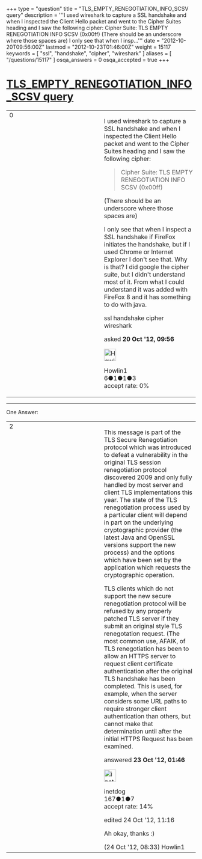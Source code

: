 +++
type = "question"
title = "TLS_EMPTY_RENEGOTIATION_INFO_SCSV query"
description = '''I used wireshark to capture a SSL handshake and when I inspected the Client Hello packet and went to the Cipher Suites heading and I saw the following cipher:  Cipher Suite: TLS EMPTY RENEGOTIATION INFO SCSV (0x00ff)  (There should be an underscore where those spaces are) I only see that when I insp...'''
date = "2012-10-20T09:56:00Z"
lastmod = "2012-10-23T01:46:00Z"
weight = 15117
keywords = [ "ssl", "handshake", "cipher", "wireshark" ]
aliases = [ "/questions/15117" ]
osqa_answers = 0
osqa_accepted = true
+++

<div class="headNormal">

# [TLS\_EMPTY\_RENEGOTIATION\_INFO\_SCSV query](/questions/15117/tls_empty_renegotiation_info_scsv-query)

</div>

<div id="main-body">

<div id="askform">

<table id="question-table" style="width:100%;"><colgroup><col style="width: 50%" /><col style="width: 50%" /></colgroup><tbody><tr class="odd"><td style="width: 30px; vertical-align: top"><div class="vote-buttons"><div id="post-15117-score" class="post-score" title="current number of votes">0</div><div id="favorite-count" class="favorite-count"></div></div></td><td><div id="item-right"><div class="question-body"><p>I used wireshark to capture a SSL handshake and when I inspected the Client Hello packet and went to the Cipher Suites heading and I saw the following cipher:</p><blockquote><p>Cipher Suite: TLS EMPTY RENEGOTIATION INFO SCSV (0x00ff)</p></blockquote><p>(There should be an underscore where those spaces are)</p><p>I only see that when I inspect a SSL handshake if FireFox initiates the handshake, but if I used Chrome or Internet Explorer I don't see that. Why is that? I did google the cipher suite, but I didn't understand most of it. From what I could understand it was added with FireFox 8 and it has something to do with java.</p></div><div id="question-tags" class="tags-container tags">ssl handshake cipher wireshark</div><div id="question-controls" class="post-controls"></div><div class="post-update-info-container"><div class="post-update-info post-update-info-user"><p>asked <strong>20 Oct '12, 09:56</strong></p><img src="https://secure.gravatar.com/avatar/d2230b03035fa99dc2d895a14f26be03?s=32&amp;d=identicon&amp;r=g" class="gravatar" width="32" height="32" alt="Howlin1&#39;s gravatar image" /><p>Howlin1<br />
<span class="score" title="6 reputation points">6</span><span title="1 badges"><span class="badge1">●</span><span class="badgecount">1</span></span><span title="1 badges"><span class="silver">●</span><span class="badgecount">1</span></span><span title="3 badges"><span class="bronze">●</span><span class="badgecount">3</span></span><br />
<span class="accept_rate" title="Rate of the user&#39;s accepted answers">accept rate:</span> <span title="Howlin1 has no accepted answers">0%</span></p></div></div><div id="comments-container-15117" class="comments-container"></div><div id="comment-tools-15117" class="comment-tools"></div><div class="clear"></div><div id="comment-15117-form-container" class="comment-form-container"></div><div class="clear"></div></div></td></tr></tbody></table>

------------------------------------------------------------------------

<div class="tabBar">

<span id="sort-top"></span>

<div class="headQuestions">

One Answer:

</div>

</div>

<span id="15180"></span>

<div id="answer-container-15180" class="answer accepted-answer">

<table style="width:100%;"><colgroup><col style="width: 50%" /><col style="width: 50%" /></colgroup><tbody><tr class="odd"><td style="width: 30px; vertical-align: top"><div class="vote-buttons"><div id="post-15180-score" class="post-score" title="current number of votes">2</div></div></td><td><div class="item-right"><div class="answer-body"><p>This message is part of the TLS Secure Renegotiation protocol which was introduced to defeat a vulnerability in the original TLS session renegotiation protocol discovered 2009 and only fully handled by most server and client TLS implementations this year. The state of the TLS renegotiation process used by a particular client will depend in part on the underlying cryptographic provider (the latest Java and OpenSSL versions support the new process) and the options which have been set by the application which requests the cryptographic operation.</p><p>TLS clients which do not support the new secure renegotiation protocol will be refused by any properly patched TLS server if they submit an original style TLS renegotation request. (The most common use, AFAIK, of TLS renegotiation has been to allow an HTTPS server to request client certificate authentication after the original TLS handshake has been completed. This is used, for example, when the server considers some URL paths to require stronger client authentication than others, but cannot make that determination until after the initial HTTPS Request has been examined.</p></div><div class="answer-controls post-controls"></div><div class="post-update-info-container"><div class="post-update-info post-update-info-user"><p>answered <strong>23 Oct '12, 01:46</strong></p><img src="https://secure.gravatar.com/avatar/b64129b7a3bf2a9f1760fbdee1b3b74c?s=32&amp;d=identicon&amp;r=g" class="gravatar" width="32" height="32" alt="inetdog&#39;s gravatar image" /><p>inetdog<br />
<span class="score" title="167 reputation points">167</span><span title="1 badges"><span class="silver">●</span><span class="badgecount">1</span></span><span title="7 badges"><span class="bronze">●</span><span class="badgecount">7</span></span><br />
<span class="accept_rate" title="Rate of the user&#39;s accepted answers">accept rate:</span> <span title="inetdog has 3 accepted answers">14%</span></p></div><div class="post-update-info post-update-info-edited"><p>edited 24 Oct '12, 11:16</p></div></div><div id="comments-container-15180" class="comments-container"><span id="15228"></span><div id="comment-15228" class="comment"><div id="post-15228-score" class="comment-score"></div><div class="comment-text"><p>Ah okay, thanks :)</p></div><div id="comment-15228-info" class="comment-info"><span class="comment-age">(24 Oct '12, 08:33)</span> Howlin1</div></div></div><div id="comment-tools-15180" class="comment-tools"></div><div class="clear"></div><div id="comment-15180-form-container" class="comment-form-container"></div><div class="clear"></div></div></td></tr></tbody></table>

</div>

<div class="paginator-container-left">

</div>

</div>

</div>

